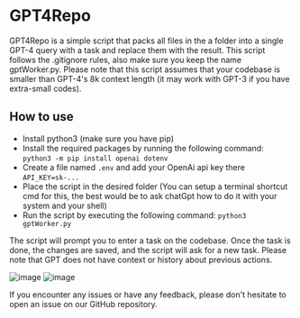 # GPT4Repo

GPT4Repo is a simple script that packs all files in the a folder into a single GPT-4 query with a task and replace them with the result. This script follows the .gitignore rules, also make sure you keep the name gptWorker.py. Please note that this script assumes that your codebase is smaller than GPT-4's 8k context length (it may work with GPT-3 if you have extra-small codes).

## How to use

- Install python3 (make sure you have pip)
- Install the required packages by running the following command: ```python3 -m pip install openai dotenv```
- Create a file named ```.env``` and add your OpenAi api key there ```API_KEY=sk-...```
- Place the script in the desired folder (You can setup a terminal shortcut cmd for this, the best would be to ask chatGpt how to do it with your system and your shell)
- Run the script by executing the following command: ```python3 gptWorker.py```

The script will prompt you to enter a task on the codebase. Once the task is done, the changes are saved, and the script will ask for a new task. Please note that GPT does not have context or history about previous actions.

![image](https://user-images.githubusercontent.com/49965312/236678457-84787929-5b22-4044-a662-8841ad09b036.png)
![image](https://user-images.githubusercontent.com/49965312/236678460-e1e0cee5-c1e5-4f52-8e51-d250a41bcd6c.png)

If you encounter any issues or have any feedback, please don't hesitate to open an issue on our GitHub repository.

